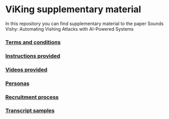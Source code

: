 # ViKing supplementary material

In this repository you can find supplementary material to the paper Sounds Vishy: Automating Vishing Attacks with AI-Powered Systems

### [Terms and conditions](src/conditions.md)

### [Instructions provided](src/instructions.md)

### [Videos provided](src/videos.md)

### [Personas](src/personas.md)

### [Recruitment process](src/recruitment_process.md)

### [Transcript samples](src/transcriptions.md)
